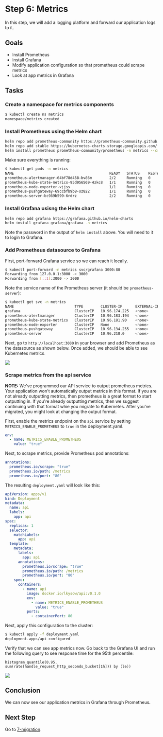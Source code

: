 # Step 6: Metrics

In this step, we will add a logging platform and forward our application logs to it. 

## Goals

* Install Prometheus
* Install Grafana
* Modify application configuration so that prometheus could scrape metrics
* Look at app metrics in Grafana

## Tasks

### Create a namespace for metrics components

```bash
$ kubectl create ns metrics
namespace/metrics created
```

### Install Prometheus using the Helm chart

```bash
helm repo add prometheus-community https://prometheus-community.github.io/helm-charts
helm repo add stable https://kubernetes-charts.storage.googleapis.com/
helm install prometheus prometheus-community/prometheus -n metrics --create-namespace
```

Make sure everything is running:

```bash
$ kubectl get pods -n metrics
NAME                                            READY   STATUS    RESTARTS   AGE
prometheus-alertmanager-64bf78d458-bv86m        2/2     Running   0          87s
prometheus-kube-state-metrics-95d956569-4zkc8   1/1     Running   0          87s
prometheus-node-exporter-vjjss                  1/1     Running   0          87s
prometheus-pushgateway-69ccbfb9b8-sz822         1/1     Running   0          87s
prometheus-server-bc989b599-6rdrz               2/2     Running   0          87s
```

### Install Grafana usisng the Helm chart

```bash
helm repo add grafana https://grafana.github.io/helm-charts
helm install grafana grafana/grafana -n metrics
```

Note the password in the output of `helm install` above.
You will need to it to login to Grafana.

### Add Prometheus datasource to Grafana

First, port-forward Grafana service so we can reach it locally.

```bash
$ kubectl port-forward -n metrics svc/grafana 3000:80
Forwarding from 127.0.0.1:3000 -> 3000
Forwarding from [::1]:3000 -> 3000
```

Note the service name of the Prometheus server (it should be `prometheus-server`):

```bash
$ kubectl get svc -n metrics
NAME                            TYPE        CLUSTER-IP      EXTERNAL-IP   PORT(S)    AGE
grafana                         ClusterIP   10.96.174.225   <none>        80/TCP     110s
prometheus-alertmanager         ClusterIP   10.96.183.194   <none>        80/TCP     3m52s
prometheus-kube-state-metrics   ClusterIP   10.96.181.90    <none>        8080/TCP   3m52s
prometheus-node-exporter        ClusterIP   None            <none>        9100/TCP   3m52s
prometheus-pushgateway          ClusterIP   10.96.134.255   <none>        9091/TCP   3m52s
prometheus-server               ClusterIP   10.96.210.0     <none>        80/TCP     3m52s
```

Next, go to `http://localhost:3000` in your browser
and add Prometheus as the datasource as shown below.
Once added, we should be able to see Kubernetes metrics.

![](../images/grafana-add-prometheus.gif)

### Scrape metrics from the api service

**NOTE:** We've programmed our API service to output prometheus metrics. Your application won't automatically output metrics in this format. If you are not already outputting metrics, then prometheus is a great format to start outputting in. If you're already outputting metrics, then we suggest continuing with that format whie you migrate to Kubernetes. After you've migrated, you might look at changing the output format.

First, enable the metrics endpoint on the `api` service
by setting `METRICS_ENABLE_PROMETHEUS` to `true` in the deployment.yaml.

```yaml
env:
  - name: METRICS_ENABLE_PROMETHEUS
    value: "true"
```

Next, to scrape metrics, provide Prometheus pod annotations:

```yaml
annotations:
  prometheus.io/scrape: "true"
  prometheus.io/path: /metrics
  prometheus.io/port: "80"
```

The resulting `deployment.yaml` will look like this:

```yaml
apiVersion: apps/v1
kind: Deployment
metadata:
  name: api
  labels:
    app: api
spec:
  replicas: 1
  selector:
    matchLabels:
      app: api
  template:
    metadata:
      labels:
        app: api
      annotations:
        prometheus.io/scrape: "true"
        prometheus.io/path: /metrics
        prometheus.io/port: "80"
    spec:
      containers:
        - name: api
          image: docker.io/lkysow/api:v0.1.0
          env:
            - name: METRICS_ENABLE_PROMETHEUS
              value: "true"
          ports:
            - containerPort: 80
```

Next, apply this configuration to the cluster:

```bash
$ kubectl apply -f deployment.yaml
deployment.apps/api configured
```

Verify that we can see app metrics now.
Go back to the Grafana UI and run the following query to see response time
for the 95th percentile:

```
histogram_quantile(0.95, sum(rate(handle_request_http_seconds_bucket[1h])) by (le))
```

![](../images/grafana.png)

## Conclusion

We can now see our application metrics in Grafana through Prometheus.

## Next Step

Go to [7-migration](../7-migration/README.md).
